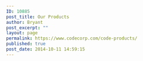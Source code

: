 ```yaml
---
ID: 10885
post_title: Our Products
author: Bryant
post_excerpt: ""
layout: page
permalink: https://www.codecorp.com/code-products/
published: true
post_date: 2014-10-11 14:59:15
---
```

